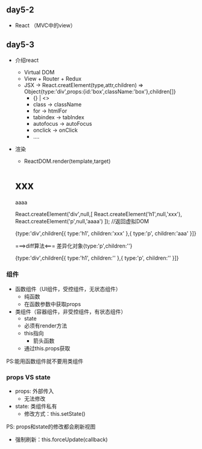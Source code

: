 ## day5-2

* React （MVC中的view）


## day5-3
* 介绍react
    * Virtual DOM
    * View + Router + Redux
    * JSX -> React.creatElement(type,attr,children) => Object{type:'div',props:{id:'box',className:'box'},children[]}
        * {} | <>
        * class -> className
        * for   -> htmlFor
        * tabindex -> tabIndex
        * autofocus -> autoFocus
        * onclick -> onClick
        * ....
* 渲染
    * ReactDOM.render(template,target)
    <div>
        <h1>xxx</h1>
        <p>aaaa</p>
    </div>

    React.createElement('div',null,[
        React.createElement('h1',null,'xxx'),
        React.createElement('p',null,'aaaa')
    ]); //返回虚拟DOM

    <!-- 虚拟DOM -->
    {type:'div',children[{
        type:'h1',
        children:'xxx'
    },{
        type:'p',
        children:'aaa'
    }]}

    ===>diff算法<===   差异化对象{type:'p',children:''}

    {type:'div',children[{
        type:'h1',
        children:''
    },{
        type:'p',
        children:''
    }]}

### 组件
* 函数组件（UI组件，受控组件，无状态组件）
    * 纯函数
    * 在函数参数中获取props
* 类组件（容器组件，非受控组件，有状态组件）
    * state
    * 必须有render方法
    * this指向
        * 箭头函数
    * 通过this.props获取

PS:能用函数组件就不要用类组件

### props VS state
* props: 外部传入
    * 无法修改
* state: 类组件私有
    * 修改方式：this.setState()

PS: props和state的修改都会刷新视图

* 强制刷新：this.forceUpdate(callback)
